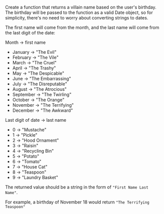 Create a function that returns a villain name based on the user's birthday. The birthday will be passed to the function as a valid Date object, so for simplicity, there's no need to worry about converting strings to dates.

The first name will come from the month, and the last name will come from the last digit of the date:

Month -> first name

* January -> "The Evil"
* February -> "The Vile"
* March -> "The Cruel"
* April -> "The Trashy"
* May -> "The Despicable"
* June -> "The Embarrassing"
* July -> "The Disreputable"
* August -> "The Atrocious"
* September -> "The Twirling"
* October -> "The Orange"
* November -> "The Terrifying"
* December -> "The Awkward"

Last digit of date -> last name

* 0 -> "Mustache"
* 1 -> "Pickle"
* 2 -> "Hood Ornament"
* 3 -> "Raisin"
* 4 -> "Recycling Bin"
* 5 -> "Potato"
* 6 -> "Tomato"
* 7 -> "House Cat"
* 8 -> "Teaspoon"
* 9 -> "Laundry Basket"


The returned value should be a string in the form of `"First Name Last Name"`.

For example, a birthday of November 18 would return `"The Terrifying Teaspoon"`